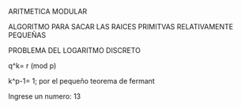 ARITMETICA MODULAR

ALGORITMO PARA SACAR LAS RAICES PRIMITVAS RELATIVAMENTE PEQUEÑAS


PROBLEMA DEL LOGARITMO DISCRETO


q^k= r (mod p)


k^p-1= 1; por el pequeño teorema de fermant


Ingrese un numero: 13 
